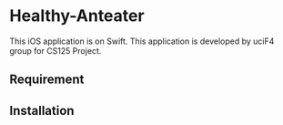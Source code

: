 # Healthy-Anteater
This iOS application is on Swift. This application is developed by uciF4 group for CS125 Project.

## Requirement


## Installation
